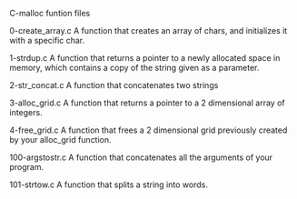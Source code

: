 C-malloc funtion files

0-create_array.c
A function that creates an array of chars, and initializes it with a specific char.

1-strdup.c
A function that returns a pointer to a newly allocated space in memory, which contains a copy of the string given as a parameter.

2-str_concat.c
A function that concatenates two strings

3-alloc_grid.c
A function that returns a pointer to a 2 dimensional array of integers.

4-free_grid.c
A function that frees a 2 dimensional grid previously created by your alloc_grid function.

100-argstostr.c
A function that concatenates all the arguments of your program.

101-strtow.c
A function that splits a string into words.

